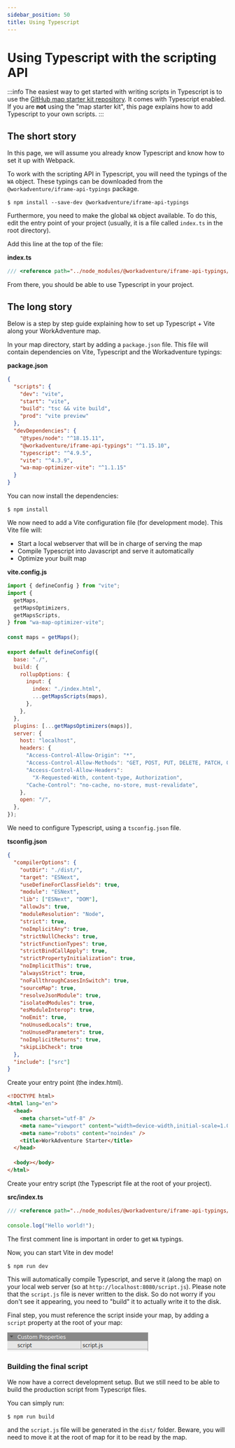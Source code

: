 ```yaml
---
sidebar_position: 50
title: Using Typescript
---
```


# Using Typescript with the scripting API

:::info
The easiest way to get started with writing scripts in Typescript is to use the
[GitHub map starter kit repository](https://github.com/workadventure/map-starter-kit). It comes with
Typescript enabled. If you are **not** using the "map starter kit", this page explains how to add Typescript to your
own scripts.
:::

## The short story

In this page, we will assume you already know Typescript and know how to set it up with Webpack.

To work with the scripting API in Typescript, you will need the typings of the `WA` object. These typings can be downloaded from the `@workadventure/iframe-api-typings` package.

```console
$ npm install --save-dev @workadventure/iframe-api-typings
```

Furthermore, you need to make the global `WA` object available. To do this, edit the entry point of your project (usually, it is a file called `index.ts` in the root directory).

Add this line at the top of the file:

**index.ts**

```typescript
/// <reference path="../node_modules/@workadventure/iframe-api-typings/iframe_api.d.ts" />
```

From there, you should be able to use Typescript in your project.

## The long story

Below is a step by step guide explaining how to set up Typescript + Vite along your WorkAdventure map.

In your map directory, start by adding a `package.json` file. This file will contain dependencies on Vite, Typescript and the Workadventure typings:

**package.json**

```json
{
  "scripts": {
    "dev": "vite",
    "start": "vite",
    "build": "tsc && vite build",
    "prod": "vite preview"
  },
  "devDependencies": {
    "@types/node": "^18.15.11",
    "@workadventure/iframe-api-typings": "^1.15.10",
    "typescript": "^4.9.5",
    "vite": "^4.3.9",
    "wa-map-optimizer-vite": "^1.1.15"
  }
}
```

You can now install the dependencies:

```console
$ npm install
```

We now need to add a Vite configuration file (for development mode). This Vite file will:

- Start a local webserver that will be in charge of serving the map
- Compile Typescript into Javascript and serve it automatically
- Optimize your built map

**vite.config.js**

```js
import { defineConfig } from "vite";
import {
  getMaps,
  getMapsOptimizers,
  getMapsScripts,
} from "wa-map-optimizer-vite";

const maps = getMaps();

export default defineConfig({
  base: "./",
  build: {
    rollupOptions: {
      input: {
        index: "./index.html",
        ...getMapsScripts(maps),
      },
    },
  },
  plugins: [...getMapsOptimizers(maps)],
  server: {
    host: "localhost",
    headers: {
      "Access-Control-Allow-Origin": "*",
      "Access-Control-Allow-Methods": "GET, POST, PUT, DELETE, PATCH, OPTIONS",
      "Access-Control-Allow-Headers":
        "X-Requested-With, content-type, Authorization",
      "Cache-Control": "no-cache, no-store, must-revalidate",
    },
    open: "/",
  },
});
```

We need to configure Typescript, using a `tsconfig.json` file.

**tsconfig.json**

```json
{
  "compilerOptions": {
    "outDir": "./dist/",
    "target": "ESNext",
    "useDefineForClassFields": true,
    "module": "ESNext",
    "lib": ["ESNext", "DOM"],
    "allowJs": true,
    "moduleResolution": "Node",
    "strict": true,
    "noImplicitAny": true,
    "strictNullChecks": true,
    "strictFunctionTypes": true,
    "strictBindCallApply": true,
    "strictPropertyInitialization": true,
    "noImplicitThis": true,
    "alwaysStrict": true,
    "noFallthroughCasesInSwitch": true,
    "sourceMap": true,
    "resolveJsonModule": true,
    "isolatedModules": true,
    "esModuleInterop": true,
    "noEmit": true,
    "noUnusedLocals": true,
    "noUnusedParameters": true,
    "noImplicitReturns": true,
    "skipLibCheck": true
  },
  "include": ["src"]
}
```

Create your entry point (the index.html).

```html
<!DOCTYPE html>
<html lang="en">
  <head>
    <meta charset="utf-8" />
    <meta name="viewport" content="width=device-width,initial-scale=1.0" />
    <meta name="robots" content="noindex" />
    <title>WorkAdventure Starter</title>
  </head>

  <body></body>
</html>
```

Create your entry script (the Typescript file at the root of your project).

**src/index.ts**

```typescript
/// <reference path="../node_modules/@workadventure/iframe-api-typings/iframe_api.d.ts" />

console.log("Hello world!");
```

The first comment line is important in order to get `WA` typings.

Now, you can start Vite in dev mode!

```console
$ npm run dev
```

This will automatically compile Typescript, and serve it (along the map) on your local web server (so at `http://localhost:8080/script.js`). Please note that the `script.js` file is never written to the disk. So do not worry if you don't see it appearing, you need to "build" it to actually write it to the disk.

Final step, you must reference the script inside your map, by adding a `script` property at the root of your map:

![The script property](images/script_property.png)

### Building the final script

We now have a correct development setup. But we still need to be able to build the production script from Typescript files.

You can simply run:

```console
$ npm run build
```

and the `script.js` file will be generated in the `dist/` folder. Beware, you will need to move it at the root of map for it to be read by the map.
